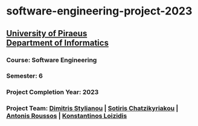 # software-engineering-project-2023
## [University of Piraeus](https://www.unipi.gr/en/home/)<br>[Department of Informatics](https://cs.unipi.gr/en/)
### Course: Software Engineering
### Semester: 6
### Project Completion Year: 2023
### Project Team: [Dimitris Stylianou](https://github.com/dimitrisstyl7) | [Sotiris Chatzikyriakou](https://github.com/IamInloveWitheCode) | [Antonis Roussos](https://github.com/roussosan) | [Konstantinos Loizidis](https://github.com/kostas96674)
